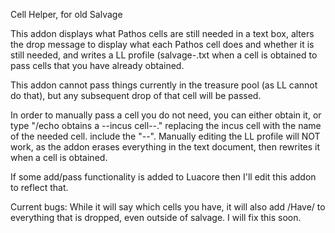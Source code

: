 Cell Helper, for old Salvage

This addon displays what Pathos cells are still needed in a text box, alters the drop message to display what each Pathos cell does and whether it is still needed, and writes a LL profile (salvage-<playername>.txt when a cell is obtained to pass cells that you have already obtained.

This addon cannot pass things currently in the treasure pool (as LL cannot do that), but any subsequent drop of that cell will be passed. 

In order to manually pass a cell you do not need, you can either obtain it, or type "/echo <me> obtains a --incus cell--." replacing the incus cell with the name of the needed cell. include the "--". Manually editing the LL profile will NOT work, as the addon erases everything in the text document, then rewrites it when a cell is obtained.

If some add/pass functionality is added to Luacore then I'll edit this addon to reflect that. 

Current bugs: While it will say which cells you have, it will also add /Have/ to everything that is dropped, even outside of salvage. I will fix this soon.



